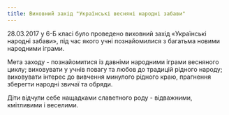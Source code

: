 ```yaml
---
title: Виховний захід "Українські весняні народні забави"
---
```


28.03.2017 у 6-Б класі було проведено виховний захід «Українські народні забави», під час якого учні познайомилися з багатьма новими народними іграми.

Мета заходу - познайомитися із давніми народними іграми весняного циклу; виховувати у учнів повагу та любов до традицій рідного народу; виховувати інтерес до вивчення минулого рідного краю, прагнення зберегти народні звичаї та обряди.

Діти відчули себе нащадками славетного роду - відважними, кмітливими і веселими.

<slideshow id="_/72157681907499056" />
